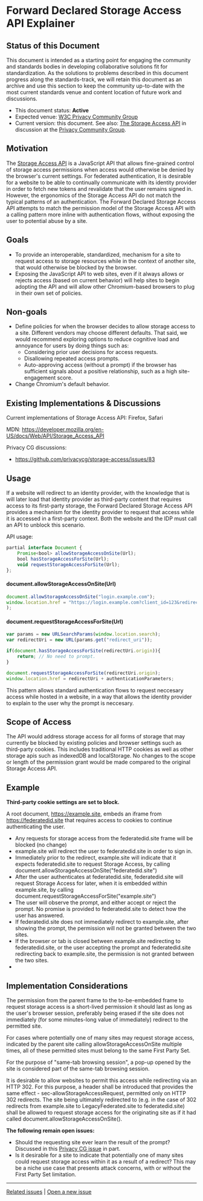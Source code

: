 # Forward Declared Storage Access API Explainer

## Status of this Document
This document is intended as a starting point for engaging the community and standards bodies in developing collaborative solutions fit for standardization. As the solutions to problems described in this document progress along the standards-track, we will retain this document as an archive and use this section to keep the community up-to-date with the most current standards venue and content location of future work and discussions.
* This document status: **Active**
* Expected venue: [W3C Privacy Community Group](https://privacycg.github.io/)
* Current version: this document. See also: [The Storage Access API](https://github.com/privacycg/storage-access/) in discussion at the [Privacy Community Group](https://privacycg.github.io/).

## Motivation
The [Storage Access API](../main/StorageAccessAPI/explainer.md) is a JavaScript API that allows fine-grained control of storage access permissions when access would otherwise be denied by the browser's current settings.  For federated authentication, it is desirable for a website to be able to continually communicate with its identity provider in order to fetch new tokens and revalidate that the user remains signed in. However, the ergonomics of the Storage Access API do not match the typical patterns of an authentication.  The Forward Declared Storage Access API attempts to match the permission model of the Storage Access API with a calling pattern more inline with authentication flows, without exposing the user to potential abuse by a site. 

## Goals
- To provide an interoperable, standardized, mechanism for a site to request access to storage resources while in the context of another site, that would otherwise be blocked by the browser.
- Exposing the JavaScript API to web sites, even if it always allows or rejects access (based on current behavior) will help sites to begin adopting the API and will allow other Chromium-based browsers to plug in their own set of policies.

## Non-goals
- Define policies for when the browser decides to allow storage access to a site. Different vendors may choose different defaults. That said, we would recommend exploring options to reduce cognitive load and annoyance for users by doing things such as:
    - Considering prior user decisions for access requests.
    - Disallowing repeated access prompts.
    - Auto-approving access (without a prompt) if the browser has sufficient signals about a positive relationship, such as a high site-engagement score.
- Change Chromium's default behavior.

## Existing Implementations & Discussions
Current implementations of Storage Access API: Firefox, Safari

MDN: https://developer.mozilla.org/en-US/docs/Web/API/Storage_Access_API

Privacy CG discussions:
- https://github.com/privacycg/storage-access/issues/83

## Usage
If a website will redirect to an identity provider, with the knowledge that is will later load that identity provider as third-party content that requires access to its first-party storage, the Forward Declared Storage Access API provides a mechanism for the identity provider to request that access while it is accessed in a first-party context. Both the website and the IDP must call an API to unblock this scenario. 

API usage:
```js
partial interface Document {
    Promise<bool> allowStorageAccessOnSite(Url);
    bool hasStorageAccessForSite(Url);
    void requestStorageAccessForSite(Url);
};
```

#### document.allowStorageAccessOnSite(Url)
```js
document.allowStorageAccessOnSite("login.example.com");
window.location.href = "https://login.example.com?client_id=123&redirect_uri=https://site.example2.com/callback...";
);
```

#### document.requestStorageAccessForSite(Url)
```js
var params = new URLSearchParams(window.location.search);
var redirectUri = new URL(params.get("redirect_uri"));

if(document.hasStorageAccessForSite(redirectUri.origin)){
    return; // No need to prompt.
}

document.requestStorageAccessForSite(redirectUri.origin);
window.location.href = redirectUri + authenticationParameters; 

```

This pattern allows standard authentication flows to request neccesary access while hosted in a website, in a way that allows the identity provider to explain to the user why the prompt is neccesary. 

## Scope of Access
The API would address storage access for all forms of storage that may currently be blocked by existing policies and browser settings such as third-party cookies. This includes traditional HTTP cookies as well as other storage apis such as indexedDB and localStorage.  No changes to the scope or length of the permission grant would be made compared to the original Storage Access API.  

## Example
**Third-party cookie settings are set to block.**

A root document, https://example.site, embeds an iframe from https://federatedid.site that requires access to cookies to continue authenticating the user.
- Any requests for storage access from the federatedid.site frame will be blocked (no change)
- example.site will redirect the user to federatedid.site in order to sign in. 
- Immediately prior to the redirect, example.site will indicate that it expects federatedid.site to request Storage Access, by calling document.allowStorageAccessOnSite("federatedid.site")
- After the user authenticates at federatedid.site, federatedid.site will request Storage Access for later, when it is embedded within example.site, by calling document.requestStorageAccessForSite("example.site")
- The user will observe the prompt, and either accept or reject the prompt.  No promise is provided to federatedid.site to detect how the user has answered. 
- If federatedid.site does not immediately redirect to example.site, after showing the prompt, the permission will not be granted between the two sites. 
- If the browser or tab is closed between example.site redirecting to federatedid.site, or the user accepting the prompt and federatedid.site redirecting back to example.site, the permission is not granted between the two sites. 
- 

## Implementation Considerations

The permission from the parent frame to the to-be-embedded frame to request storage access is a short-lived permission it should last as long as the user's browser session, preferably being erased if the site does not immediately (for some minutes-long value of immediately) redirect to the permitted site. 

For cases where potentially one of many sites may request storage access, indicated by the parent site calling allowStorageAccessOnSite multiple times, all of these permitted sites must belong to the same First Party Set. 

For the purpose of "same-tab browsing session", a pop-up opened by the site is considered part of the same-tab browsing session. 

It is desirable to allow websites to permit this access while redirecting via an HTTP 302.  For this purpose, a header shall be introduced that provides the same effect - sec-allowStorageAccessRequest, permitted only on HTTP 302 redirects. The site being ultimately redirected to (e.g. in the case of 302 redirects from example.site to LegacyFederated.site to federatedid.site) shall be allowed to request storage access for the originating site as if it had called document.allowStorageAccessOnSite(). 

**The following remain open issues:**

- Should the requesting site ever learn the result of the prompt? Discussed in this [Privacy CG issue](https://github.com/privacycg/storage-access/issues/60) in part. 
- Is it desirable for a site to indicate that potentially one of many sites could request storage access within it as a result of a redirect? This may be a niche use case that presents attack concerns, with or without the First Party Set limitation. 

---
[Related issues](https://github.com/MicrosoftEdge/MSEdgeExplainers/labels/Forward%20Declared%20Storage%20Access%20API) | [Open a new issue](https://github.com/MicrosoftEdge/MSEdgeExplainers/issues/new?title=%5BForward%20Declared%20Storage%20Access%20API%5D)
